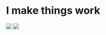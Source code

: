 # I make things work

<a href="https://github.com/anuraghazra/convoychat">
	<img align="left" src="https://github-readme-stats.vercel.app/api/top-langs/?username=bklol&hide_title=true" />
</a>
<a href="https://github.com/anuraghazra/github-readme-stats">
	<img align="left" src="[https://github-readme-stats.vercel.app/api?username=bklol&hide_title=true&hide_rank=true&show_icons=true&include_all_commits=true&count_private=true&hide=contribs](https://github-readme-stats.vercel.app/api/top-langs/?username=anuraghazra&layout=compact)" />
</a>
